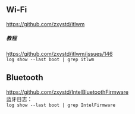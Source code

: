 ## Wi-Fi
https://github.com/zxystd/itlwm  
##### 教程
https://github.com/zxystd/itlwm/issues/146  
`log show --last boot | grep itlwm`


## Bluetooth  
https://github.com/zxystd/IntelBluetoothFirmware  
蓝牙日志：   
`log show --last boot | grep IntelFirmware`  
